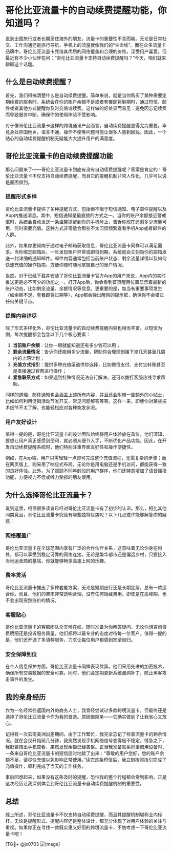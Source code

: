 # 哥伦比亚流量卡的自动续费提醒功能，你知道吗？

说到出国旅行或者长期居住海外的朋友，流量卡的重要性不言而喻。无论是日常社交、工作沟通还是旅行导航，手机上的流量就像我们的“生命线”。而在众多流量卡品牌中，哥伦比亚流量卡凭借其优质的网络覆盖和合理的价格，深受用户喜爱。但最近有不少小伙伴在问：“哥伦比亚流量卡支持自动续费提醒吗？”今天，咱们就来聊聊这个话题。

## 什么是自动续费提醒？

首先，我们得搞清楚什么是自动续费提醒。简单来说，就是当你购买了某种需要定期续费的服务时，系统会在你的账户余额不足或者套餐即将到期时，通过短信、邮件或者其他方式提醒你及时充值或续费。这样做的好处显而易见：避免因忘记续费而导致服务中断，确保你的使用体验不受影响。

对于像哥伦比亚流量卡这样的跨境通讯产品而言，自动续费提醒显得尤为重要。毕竟身处异国他乡，语言不通、操作不便等问题可能让很多人感到困扰。因此，一个贴心的自动续费提醒机制无疑能大大提升用户的满意度。

## 哥伦比亚流量卡的自动续费提醒功能

那么问题来了——哥伦比亚流量卡到底有没有自动续费提醒呢？答案是肯定的！哥伦比亚流量卡不仅支持自动续费提醒，而且它的提醒机制非常人性化，几乎可以说是面面俱到。

### 提醒形式多样

哥伦比亚流量卡提供了多种提醒方式，包括但不限于短信通知、电子邮件提醒以及App内推送消息。其中，短信通知是最直接的方式之一。当你的账户余额接近警戒值时，系统会自动发送一条温馨提醒到你的手机号上，告诉你现在还剩多少流量可用，何时需要充值。这种方式非常适合那些不太习惯频繁查看手机App或者邮件的人群。

此外，如果你更倾向于通过电子邮箱获取信息，哥伦比亚流量卡同样可以满足需求。当你绑定邮箱后，一旦发现账户异常或即将到期，系统就会立刻向你的邮箱发送一封详细的通知邮件。邮件内容通常包括当前账户状态、剩余流量详情以及如何快速充值的操作指南，方便你随时随地掌握自己的账户情况。

当然，对于已经下载并安装了哥伦比亚流量卡官方App的用户来说，App内的实时推送更是必不可少的功能之一。打开App后，你会看到首页醒目位置显示着最新的账户动态，比如剩余流量、余额情况等信息。更重要的是，每当有重要事项发生（如余额不足、套餐即将过期等），App都会弹出醒目的提示框，确保你不会错过任何关键节点。

### 提醒内容详尽

除了形式多样化外，哥伦比亚流量卡的自动续费提醒内容也相当丰富。以短信为例，每次提醒都会包含以下几个核心要素：

1. **当前账户余额**：让你一眼就能知道还有多少钱可以用；
2. **剩余流量情况**：告诉你还能用多少流量，帮助你合理规划接下来几天甚至几周内的上网计划；
3. **充值方式指引**：提供多种充值渠道供你选择，比如微信支付、支付宝转账甚至是直接通过官网进行操作；
4. **紧急联系方式**：如果遇到特殊情况无法自行解决，还可以拨打客服热线寻求帮助。

同样的道理，邮件通知也会涵盖上述所有内容，并且还会附带一些额外的小贴士，比如如何利用促销活动节省开支、常见问题解答等等。这样一来，即使你对某些技术细节不太了解，也能轻松应对各种突发状况。

### 用户友好设计

值得一提的是，哥伦比亚流量卡的设计团队始终将用户体验放在首位。他们深知，要想让用户真正感受到便利，就必须从细节入手，不断优化产品功能。因此，在开发自动续费提醒系统时，他们特别注重界面友好性和操作便捷性。

例如，在App端，用户只需轻轻一点即可完成整个充值流程，无需复杂的步骤；而在网页版上，则采用了响应式布局，无论你是用电脑还是手机访问，都能获得一致的良好体验。此外，为了照顾不同年龄段的用户群体，他们还特意增加了语音播报功能，方便视力不佳或听力受损的朋友使用。

## 为什么选择哥伦比亚流量卡？

说到这里，相信很多读者已经对哥伦比亚流量卡有了初步的认识。那么，相比其他同类竞品，哥伦比亚流量卡究竟有哪些独特优势呢？以下几点或许能够解答你的疑惑：

### 网络覆盖广

哥伦比亚流量卡在全球范围内享有广泛的合作伙伴关系，这意味着无论你身在何处，都可以享受到稳定可靠的网络连接。无论是繁华都市还是偏远乡村，只要接入当地运营商的基站，你就能够畅享高速上网的乐趣。

### 费率灵活

哥伦比亚流量卡推出了多种套餐方案，无论是短期出行还是长期定居，总有一款适合你。而且，他们的费率非常透明合理，没有任何隐藏费用。即使是在高峰期，也不会出现突然涨价的情况。

### 客服贴心

哥伦比亚流量卡的客服团队全天候在线，随时准备为你解答疑问。无论你想咨询资费明细还是投诉服务质量，他们都将以最专业的态度对待每一位客户。值得一提的是，他们还开通了多语种服务，力求让每位用户都感到宾至如归。

### 安全保障到位

在个人信息保护方面，哥伦比亚流量卡同样表现优异。他们采用先进的加密技术，确保所有交易数据的安全可靠。同时，他们会定期更新系统漏洞补丁，防止黑客攻击事件的发生。

## 我的亲身经历

作为一名经常往返国内外的商务人士，我曾经尝试过多款跨境流量卡，但最终还是选择了哥伦比亚流量卡作为我的首选。原因很简单——它确实做到了让我省心又放心。

记得有一次去南美洲出差期间，由于工作繁忙，我完全忘记了检查流量卡的剩余情况。就在会议开始前几分钟，我突然发现手机网络信号变得极不稳定。情急之下，我赶紧掏出手机查看，果然发现余额已经告罄。正当我准备联系同事借用设备时，一条来自哥伦比亚流量卡的短信适时地跳了出来：“尊敬的用户您好，您的账户余额不足，请尽快充值以免影响正常使用。”读完这条短信后，我立刻按照指引完成了充值操作，顺利完成了当天的工作任务。

事后回想起来，如果没有这条及时的提醒，恐怕我的整个行程都会受到影响。正是这次经历让我深刻体会到哥伦比亚流量卡自动续费提醒机制的重要性。

## 总结

综上所述，哥伦比亚流量卡不仅支持自动续费提醒，而且其提醒机制堪称业内标杆。无论是提醒形式、提醒内容还是整体设计，都充分体现了对用户体验的关注与重视。如果你正在寻找一款既实惠又好用的跨境流量卡，不妨考虑一下哥伦比亚流量卡吧！

[TG💪+ @jx0703 ![Image](https://github.com/user-attachments/assets/dbca1d08-cadb-493c-b0ec-ad6f7a83f270)]